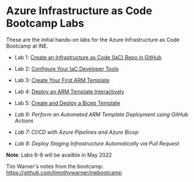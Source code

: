 # Azure Infrastructure as Code Bootcamp Labs

These are the initial hands-on labs for the Azure Infrastructure as Code Bootcamp at INE.

- Lab 1: [Create an Infrastructure as Code (IaC) Repo in GitHub](https://github.com/mikepfeiffer/azure-iac-bootcamp/tree/main/Lab%201)

- Lab 2: [Configure Your IaC Developer Tools](https://github.com/mikepfeiffer/azure-iac-bootcamp/tree/main/Lab%202)

- Lab 3: [Create Your First ARM Template](https://github.com/mikepfeiffer/azure-iac-bootcamp/tree/main/Lab%203)

- Lab 4: [Deploy an ARM Template Interactively](https://github.com/mikepfeiffer/azure-iac-bootcamp/tree/main/Lab%204)

- Lab 5: [Create and Deploy a Bicep Template](https://github.com/mikepfeiffer/azure-iac-bootcamp/tree/main/Lab%205)

- *Lab 6: Perform an Automated ARM Template Deployment using GitHub Actions*

- *Lab 7: CI/CD with Azure Pipelines and Azure Bicep*

- *Lab 8: Deploy Staging Infrastructure Automatically via Pull Request*

**Note**: Labs 6-8 will be availble in May 2022

Tim Warner's notes from the bootcamp:<br>
https://github.com/timothywarner/inebootcamp